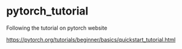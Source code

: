 # pytorch_tutorial
Following the tutorial on pytorch website

https://pytorch.org/tutorials/beginner/basics/quickstart_tutorial.html

